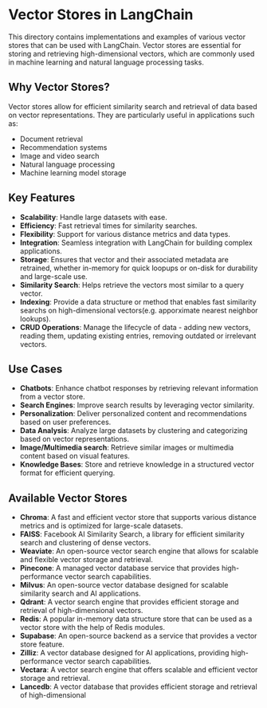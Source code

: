 # Vector Stores in LangChain
This directory contains implementations and examples of various vector stores that can be used with LangChain. Vector stores are essential for storing and retrieving high-dimensional vectors, which are commonly used in machine learning and natural language processing tasks.

## Why Vector Stores?
Vector stores allow for efficient similarity search and retrieval of data based on vector representations. They are particularly useful in applications such as:
- Document retrieval
- Recommendation systems
- Image and video search
- Natural language processing
- Machine learning model storage

## Key Features
- **Scalability**: Handle large datasets with ease.
- **Efficiency**: Fast retrieval times for similarity searches.
- **Flexibility**: Support for various distance metrics and data types.
- **Integration**: Seamless integration with LangChain for building complex applications.
- **Storage**: Ensures that vector and their associated metadata are retrained, whether in-memory for quick loopups or on-disk for durability and large-scale use.
- **Similarity Search**: Helps retrieve the vectors most similar to a query vector.
- **Indexing**: Provide a data structure or method that enables fast similarity searchs on high-dimensional vectors(e.g. apporximate nearest neighbor lookups).
- **CRUD Operations**: Manage the lifecycle of data - adding new vectors, reading them, updating existing entries, removing outdated or irrelevant vectors.

## Use Cases
- **Chatbots**: Enhance chatbot responses by retrieving relevant information from a vector store.
- **Search Engines**: Improve search results by leveraging vector similarity.
- **Personalization**: Deliver personalized content and recommendations based on user preferences.
- **Data Analysis**: Analyze large datasets by clustering and categorizing based on vector representations.
- **Image/Multimedia search**: Retrieve similar images or multimedia content based on visual features.
- **Knowledge Bases**: Store and retrieve knowledge in a structured vector format for efficient querying.

## Available Vector Stores
- **Chroma**: A fast and efficient vector store that supports various distance metrics and is optimized for large-scale datasets.
- **FAISS**: Facebook AI Similarity Search, a library for efficient similarity search and clustering of dense vectors.
- **Weaviate**: An open-source vector search engine that allows for scalable and flexible vector storage and retrieval.
- **Pinecone**: A managed vector database service that provides high-performance vector search capabilities.
- **Milvus**: An open-source vector database designed for scalable similarity search and AI applications.
- **Qdrant**: A vector search engine that provides efficient storage and retrieval of high-dimensional vectors.
- **Redis**: A popular in-memory data structure store that can be used as a vector store with the help of Redis modules.
- **Supabase**: An open-source backend as a service that provides a vector store feature.
- **Zilliz**: A vector database designed for AI applications, providing high-performance vector search capabilities.
- **Vectara**: A vector search engine that offers scalable and efficient vector storage and retrieval.
- **Lancedb**: A vector database that provides efficient storage and retrieval of high-dimensional